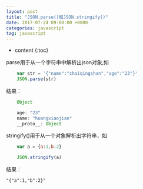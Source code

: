 ```yaml
---
layout: post
title: "JSON.parse()和JSON.stringify()"
date: 2017-07-24 09:00:00 +0800 
categories: javascript
tag: javascript
---
```

* content
{:toc}

parse用于从一个字符串中解析出json对象,如

```javascript         
    var str = '{"name":"chaiqingshan","age":"23"}'
    JSON.parse(str)
```
<!-- more -->

结果：

```javascript 
    Object

    age: "23"
    name: "huangxiaojian"
    __proto__: Object
```


stringify()用于从一个对象解析出字符串，如

```javascript 
    var a = {a:1,b:2}

    JSON.stringify(a)
```
结果：

    "{"a":1,"b":2}"